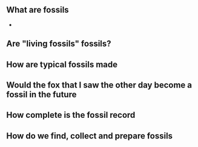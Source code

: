 ## What are fossils 
* 

## Are "living fossils" fossils?


## How are typical fossils made


## Would the fox that I saw the other day become a fossil in the future 


## How complete is the fossil record 


## How do we find, collect and prepare fossils 
